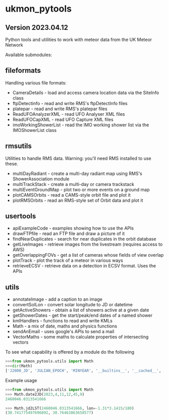 # ukmon_pytools
## Version 2023.04.12

Python tools and utilities to work with meteor data from the UK Meteor Network

Available submodules: 

## fileformats
Handling various file formats:
* CameraDetails         - load and access camera location data via the SiteInfo class
* ftpDetectinfo         - read and write RMS's ftpDetectInfo files
* platepar              - read and write RMS's platepar files
* ReadUFOAnalyzerXML    - read UFO Analyser XML files
* ReadUFOCapXML         - read UFO Capture XML files
* imoWorkingShowerList  - read the IMO working shower list via the IMOShowerList class


## rmsutils
Utilities to handle RMS data. Warning: you'll need RMS installed to use these.
* multiDayRadiant       - create a multi-day radiant map using RMS's ShowerAssociation module
* multiTrackStack       - create a multi-day or camera trackstack 
* multiEventGroundMap   - plot two or more events on a ground map
* plotCAMSOrbits        - read a CAMS-style orbit file and plot it
* plotRMSOrbits         - read an RMS-style set of Orbit data and plot it

## usertools
* apiExampleCode        - examples showing how to use the APIs
* drawFTPfile           - read an FTP file and draw a picture of it
* findNearDuplicates    - search for near duplicates in the orbit database
* getLiveImages         - retrieve images from the livestream (requires access to AWS)
* getOverlappingFOVs    - get a list of cameras whose fields of view overlap
* plotTrack             - plot the track of a meteor in various ways
* retrieveECSV          - retrieve data on a detection in ECSV format. Uses the APIs

## utils
* annotateImage         - add a caption to an image
* convertSolLon         - convert solar longitude to JD or datetime
* getActiveShowers      - obtain a list of showers active at a given date
* getShowerDates        - get the start/peak/end dates of a named shower
* kmlHandlers           - functions to read and write KMLs
* Math                  - a mix of date, maths and physics functions
* sendAnEmail           - uses google's APIs to send a mail
* VectorMaths           - some maths to calculate properties of intersecting vectors

To see what capability is offered by a module do the following
```python
>>>from ukmon_pytools.utils import Math
>>>dir(Math)
['J2000_JD', 'JULIAN_EPOCH', 'MINYEAR', '__builtins__', '__cached__', '__doc__', '__file__', '__loader__', '__name__', '__package__', '__spec__', 'altAz2RADec', 'altAz2RADec_vect', 'angleBetweenSphericalCoords', 'calcApparentSiderealEarthRotation', 'calcNutationComponents', 'date2JD', 'datetime', 'datetime2JD', 'equatorialCoordPrecession', 'equatorialCoordPrecession_vect', 'greatCircleDistance', 'jd2Date', 'jd2DynamicalTimeJD', 'jd2LST', 'math', 'np', 'raDec2AltAz', 'raDec2AltAz_vect', 'timedelta']
```

Example usage 
```python
>>>from ukmon_pytools.utils import Math
>>> Math.date2JD(2023,4,11,12,45,9)
2460046.0313541666

>>> Math.jd2LST(2460046.0313541666, lon=-1.31*3.1415/180)
(30.741775497696892, 30.76463863658577)